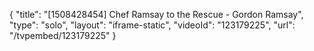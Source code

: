 {
    "title": "[1508428454] Chef Ramsay to the Rescue - Gordon Ramsay",
    "type": "solo",
    "layout": "iframe-static",
    "videoId": "123179225",
    "url": "\/tvpembed\/123179225"
}